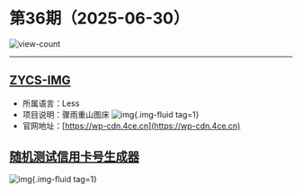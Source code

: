 # 第36期（2025-06-30）

![view-count](https://count.getloli.com/@xiaoxuan6-weekly-20250630)

---
## [ZYCS-IMG](https://github.com/uxiaohan/ZYCS-IMG)
- 所属语言：Less
- 项目说明：骤雨重山图床
![img](https://ghfast.top/https://raw.githubusercontent.com/xiaoxuan6/weekly/main/docs/static/images/2025-06-30/1751243549.png){.img-fluid tag=1}
- 官网地址：[https://wp-cdn.4ce.cn](https://wp-cdn.4ce.cn)

## [随机测试信用卡号生成器](https://namso-gen.com/?tab=advance&network=random)
![img](https://ghfast.top/https://raw.githubusercontent.com/xiaoxuan6/weekly/main/docs/static/images/2025-06-30/1751244549.png){.img-fluid tag=1}
